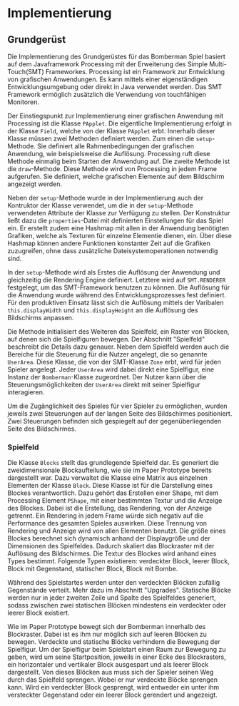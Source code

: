 # Implementierung
## Grundgerüst

Die Implementierung des Grundgerüstes für das Bomberman Spiel basiert auf dem Javaframework Processing mit der Erweiterung des Simple Multi-Touch(SMT) Frameworkes. Processing ist ein Framework zur Entwicklung von grafischen Anwendungen. Es kann mittels einer eigenständigen Entwicklungsumgebung oder direkt in Java verwendet werden. Das SMT Framework ermöglich zusätzlich die Verwendung von touchfähigen Monitoren.

Der Einstiegspunkt zur Implementierung einer grafischen Anwendung mit Processing ist die Klasse `PApplet`.
Die eigentliche Implementierung erfolgt in der Klasse `Field`, welche von der Klasse `PApplet` erbt. Innerhalb dieser Klasse müssen zwei Methoden definiert werden. Zum einen die `setup`-Methode. Sie definiert alle Rahmenbedingungen der grafischen Anwendung, wie beispielsweise die Auflösung. Processing ruft diese Methode einmalig beim Starten der Anwendung auf. Die zweite Methode ist die `draw`-Methode. Diese Methode wird von Processing in jedem Frame aufgerufen. Sie definiert, welche grafischen Elemente auf dem Bildschirm angezeigt werden.

Neben der `setup`-Methode wurde in der Implementierung auch der Kontruktor der Klasse verwendet, um die in der `setup`-Methode verwendeten Attribute der Klasse zur Verfügung zu stellen. Der Konstruktur ließt dazu die `properties`-Datei mit definierten Einstellungen für das Spiel ein. Er erstellt zudem eine Hashmap mit allen in der Anwendung benötigten Grafiken, welche als Texturen für einzelne Elementie dienen, ein. Über diese Hashmap können andere Funktionen konstanter Zeit auf die Grafiken zuzugreifen, ohne dass zusätzliche Dateisystemoperationen notwendig sind.

In der `setup`-Methode wird als Erstes die Auflösung der Anwendung und gleichzeitig die Rendering Engine definiert. Letztere wird auf `SMT.RENDERER` festgelegt, um das SMT-Framework benutzen zu können. Die Auflösung für die Anwendung wurde während des Entwicklungsprozesses fest definiert. Für den produktiven Einsatz lässt sich die Auflösung mittels der Varibalen `this.displayWidth` und `this.displayHeight` an die Auflösung des Bildschirms anpassen.

Die Methode initialisiert des Weiteren das Spielfeld, ein Raster von Blöcken, auf denen sich die Spielfiguren bewegen. Der Abschnitt "Spielfeld" beschreibt die Details dazu genauer. Neben dem Spielfeld werden auch die Bereiche für die Steuerung für die Nutzer angelegt, die so genannte `UserArea`. Diese Klasse, die von der SMT-Klasse `Zone` erbt, wird für jeden Spieler angelegt. Jeder `UserArea` wird dabei direkt eine Spielfigur, eine Instanz der `Bomberman`-Klasse zugeordnet. Der Nutzer kann über die Steuerungsmöglichkeiten der `UserArea` direkt mit seiner Spielfigur interagieren.

Um die Zugänglichkeit des Spieles für vier Spieler zu ermöglichen, wurden jeweils zwei Steuerungen auf der langen Seite des Bildschirmes positioniert. Zwei Steuerungen befinden sich gespiegelt auf der gegenüberliegenden Seite des Bildschirmes.

### Spielfeld

Die Klasse `Blocks` stellt das grundlegende Spielfeld dar. Es generiert die zweidimensionale Blockaufteilung, wie sie im Paper Prototype bereits dargestellt war. Dazu verwaltet die Klasse eine Matrix aus einzelnen Elementen der Klasse `Block`. Diese Klasse ist für die Darstellung eines Blockes verantwortlich. Dazu gehört das Erstellen einer Shape, mit dem Processing Element `PShape`, mit einer bestimmten Textur und die Anzeige des Blockes. Dabei ist die Erstellung, das Rendering, von der Anzeige getrennt. Ein Rendering in jedem Frame würde sich negativ auf die Performance des gesamten Spieles auswirken. Diese Trennung von Rendering und Anzeige wird von allen Elementen benutzt. Die größe eines Blockes berechnet sich dynamisch anhand der Displaygröße und der Dimensionen des Spielfeldes. Dadurch skaliert das Blockraster mit der Auflösung des Bildschirmes. Die Textur des Blockes wird anhand eines Types bestimmt. Folgende Typen existieren: verdeckter Block, leerer Block, Block mit Gegenstand, statischer Block, Block mit Bombe.

Während des Spielstartes werden unter den verdeckten Blöcken zufällig Gegenstände verteilt. Mehr dazu im Abschnitt "Upgrades". Statische Blöcke werden nur in jeder zweiten Zeile und Spalte des Spielfeldes generiert, sodass zwischen zwei statischen Blöcken mindestens ein verdeckter oder leerer Block existiert.

Wie im Paper Prototype bewegt sich der Bomberman innerhalb des Blockraster. Dabei ist es ihm nur möglich sich auf leeren Blöcken zu bewegen. Verdeckte und statische Blöcke verhindern die Bewegung der Spielfigur.
Um der Spielfigur beim Spielstart einen Raum zur Bewegung zu geben, wird um seine Startposition, jeweils in einer Ecke des Blockrasters, ein horizontaler und vertikaler Block ausgespart und als leerer Block dargestellt. Von dieses Blöcken aus muss sich der Spieler seinen Weg durch das Spielfeld sprengen. Wobei er nur verdeckte Blöcke sprengen kann. Wird ein verdeckter Block gesprengt, wird entweder ein unter ihm versteckter Gegenstand oder ein leerer Block gerendert und angezeigt.
